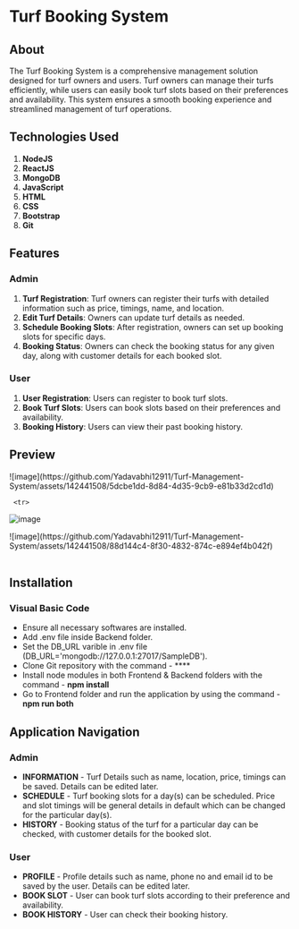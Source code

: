 # **Turf Booking System**

## **About**
The Turf Booking System is a comprehensive management solution designed for turf owners and users. Turf owners can manage their turfs efficiently, while users can easily book turf slots based on their preferences and availability. This system ensures a smooth booking experience and streamlined management of turf operations.

## **Technologies Used**
1. **NodeJS**
2. **ReactJS**
3. **MongoDB**
4. **JavaScript**
5. **HTML**
6. **CSS**
7. **Bootstrap**
8. **Git**

   
## **Features**

### **Admin**
1. **Turf Registration**: Turf owners can register their turfs with detailed information such as price, timings, name, and location.
2. **Edit Turf Details**: Owners can update turf details as needed.
3. **Schedule Booking Slots**: After registration, owners can set up booking slots for specific days.
4. **Booking Status**: Owners can check the booking status for any given day, along with customer details for each booked slot.

### **User**
1. **User Registration**: Users can register to book turf slots.
2. **Book Turf Slots**: Users can book slots based on their preferences and availability.
3. **Booking History**: Users can view their past booking history.


## Preview
<table>

  <tr>
   ![image](https://github.com/Yadavabhi12911/Turf-Management-System/assets/142441508/5dcbe1dd-8d84-4d35-9cb9-e81b33d2cd1d)
  </tr>

     <tr>  
 ![image](https://github.com/Yadavabhi12911/Turf-Management-System/assets/142441508/e69633ef-9cf3-409e-aa0d-9225bc00e4e9)
  </tr>
  <tr>
   ![image](https://github.com/Yadavabhi12911/Turf-Management-System/assets/142441508/88d144c4-8f30-4832-874c-e894ef4b042f)
</tr>
</table>

## Installation
### Visual Basic Code
* Ensure all necessary softwares are installed.
* Add .env file inside Backend folder.
* Set the DB_URL varible in .env file (DB_URL='mongodb://127.0.0.1:27017/SampleDB').
* Clone Git repository with the command - ****
* Install node modules in both Frontend & Backend folders with the command - **npm install**
* Go to Frontend folder and run the application by using the command - **npm run both**

## Application Navigation
### Admin
* **INFORMATION** - Turf Details such as name, location, price, timings can be saved. Details can be edited later.
* **SCHEDULE** - Turf booking slots for a day(s) can be scheduled. Price and slot timings will be general details in default which can be changed for the particular day(s). 
* **HISTORY** - Booking status of the turf for a particular day can be checked, with customer details for the booked slot.
### User
* **PROFILE** - Profile details such as name, phone no and email id to be saved by the user. Details can be edited later.
* **BOOK SLOT** - User can book turf slots according to their preference and availability.
* **BOOK HISTORY** - User can check their booking history.



